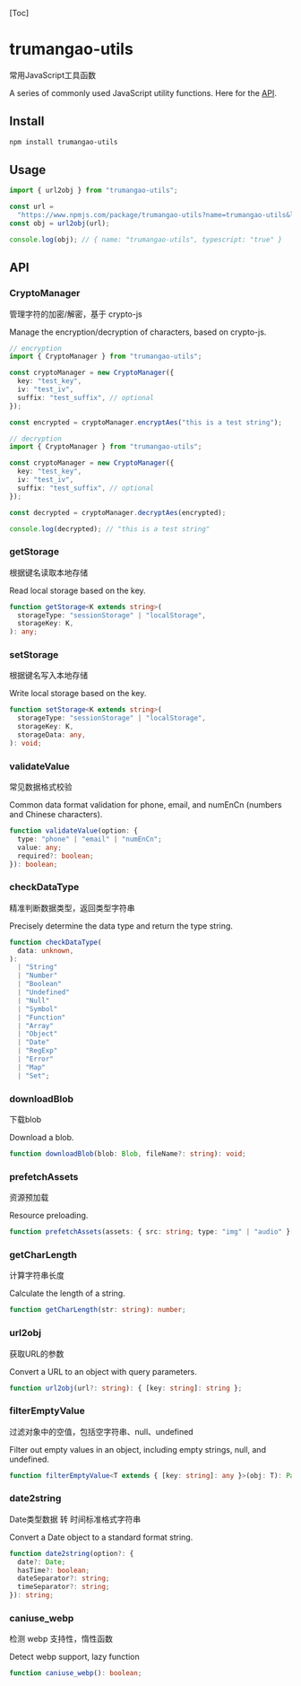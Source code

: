 [Toc]

# trumangao-utils

常用JavaScript工具函数

A series of commonly used JavaScript utility functions. Here for the [API](https://github.com/TrumanGao/trumangao-utils#API).

## Install

```bash
npm install trumangao-utils
```

## Usage

```ts
import { url2obj } from "trumangao-utils";

const url =
  "https://www.npmjs.com/package/trumangao-utils?name=trumangao-utils&ltypescript=true";
const obj = url2obj(url);

console.log(obj); // { name: "trumangao-utils", typescript: "true" }
```

## API

### CryptoManager

管理字符的加密/解密，基于 crypto-js

Manage the encryption/decryption of characters, based on crypto-js.

```ts
// encryption
import { CryptoManager } from "trumangao-utils";

const cryptoManager = new CryptoManager({
  key: "test_key",
  iv: "test_iv",
  suffix: "test_suffix", // optional
});

const encrypted = cryptoManager.encryptAes("this is a test string");
```

```ts
// decryption
import { CryptoManager } from "trumangao-utils";

const cryptoManager = new CryptoManager({
  key: "test_key",
  iv: "test_iv",
  suffix: "test_suffix", // optional
});

const decrypted = cryptoManager.decryptAes(encrypted);

console.log(decrypted); // "this is a test string"
```

### getStorage

根据键名读取本地存储

Read local storage based on the key.

```ts
function getStorage<K extends string>(
  storageType: "sessionStorage" | "localStorage",
  storageKey: K,
): any;
```

### setStorage

根据键名写入本地存储

Write local storage based on the key.

```ts
function setStorage<K extends string>(
  storageType: "sessionStorage" | "localStorage",
  storageKey: K,
  storageData: any,
): void;
```

### validateValue

常见数据格式校验

Common data format validation for phone, email, and numEnCn (numbers and Chinese characters).

```ts
function validateValue(option: {
  type: "phone" | "email" | "numEnCn";
  value: any;
  required?: boolean;
}): boolean;
```

### checkDataType

精准判断数据类型，返回类型字符串

Precisely determine the data type and return the type string.

```ts
function checkDataType(
  data: unknown,
):
  | "String"
  | "Number"
  | "Boolean"
  | "Undefined"
  | "Null"
  | "Symbol"
  | "Function"
  | "Array"
  | "Object"
  | "Date"
  | "RegExp"
  | "Error"
  | "Map"
  | "Set";
```

### downloadBlob

下载blob

Download a blob.

```ts
function downloadBlob(blob: Blob, fileName?: string): void;
```

### prefetchAssets

资源预加载

Resource preloading.

```ts
function prefetchAssets(assets: { src: string; type: "img" | "audio" }[]): void;
```

### getCharLength

计算字符串长度

Calculate the length of a string.

```ts
function getCharLength(str: string): number;
```

### url2obj

获取URL的参数

Convert a URL to an object with query parameters.

```ts
function url2obj(url?: string): { [key: string]: string };
```

### filterEmptyValue

过滤对象中的空值，包括空字符串、null、undefined

Filter out empty values in an object, including empty strings, null, and undefined.

```ts
function filterEmptyValue<T extends { [key: string]: any }>(obj: T): Partial<T>;
```

### date2string

Date类型数据 转 时间标准格式字符串

Convert a Date object to a standard format string.

```ts
function date2string(option?: {
  date?: Date;
  hasTime?: boolean;
  dateSeparator?: string;
  timeSeparator?: string;
}): string;
```

### caniuse_webp

检测 webp 支持性，惰性函数

Detect webp support, lazy function

```ts
function caniuse_webp(): boolean;
```
